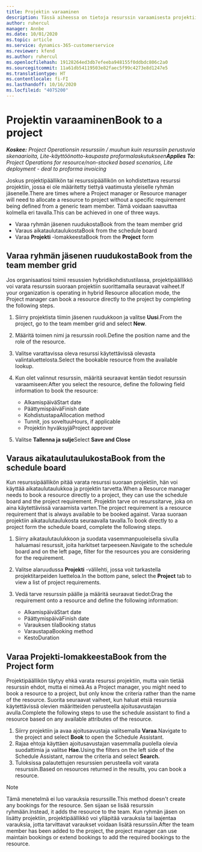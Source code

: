 ```yaml
---
title: Projektin varaaminen
description: Tässä aiheessa on tietoja resurssin varaamisesta projektiin.
author: ruhercul
manager: Annbe
ms.date: 10/01/2020
ms.topic: article
ms.service: dynamics-365-customerservice
ms.reviewer: kfend
ms.author: ruhercul
ms.openlocfilehash: 19128264ed3db7efeeba948155f0ddbdc806c2a0
ms.sourcegitcommit: 11a61db54119503e82faec5f99c4273e8d1247e5
ms.translationtype: HT
ms.contentlocale: fi-FI
ms.lasthandoff: 10/16/2020
ms.locfileid: "4075200"
---
```

# <a name="book-to-a-project"></a><span data-ttu-id="a5344-103">Projektin varaaminen</span><span class="sxs-lookup"><span data-stu-id="a5344-103">Book to a project</span></span>

<span data-ttu-id="a5344-104">_**Koskee:** Project Operationsin resurssiin / muuhun kuin resurssiin perustuvia skenaarioita, Lite-käyttöönotto-kaupasta proformalaskutukseen_</span><span class="sxs-lookup"><span data-stu-id="a5344-104">_**Applies To:** Project Operations for resource/non-stocked based scenarios, Lite deployment - deal to proforma invoicing_</span></span>

<span data-ttu-id="a5344-105">Joskus projektipäällikön tai resurssipäällikön on kohdistettava resurssi projektiin, jossa ei ole määritetty tiettyä vaatimusta yleiselle ryhmän jäsenelle.</span><span class="sxs-lookup"><span data-stu-id="a5344-105">There are times where a Project manager or Resource manager will need to allocate a resource to project without a specific requirement being defined from a generic team member.</span></span> <span data-ttu-id="a5344-106">Tämä voidaan saavuttaa kolmella eri tavalla.</span><span class="sxs-lookup"><span data-stu-id="a5344-106">This can be achieved in one of three ways.</span></span>

- <span data-ttu-id="a5344-107">Varaa ryhmän jäsenen ruudukosta</span><span class="sxs-lookup"><span data-stu-id="a5344-107">Book from the team member grid</span></span>
- <span data-ttu-id="a5344-108">Varaus aikataulutaulukosta</span><span class="sxs-lookup"><span data-stu-id="a5344-108">Book from the schedule board</span></span>
- <span data-ttu-id="a5344-109">Varaa **Projekti** -lomakkeesta</span><span class="sxs-lookup"><span data-stu-id="a5344-109">Book from the **Project** form</span></span>

## <a name="book-from-the-team-member-grid"></a><span data-ttu-id="a5344-110">Varaa ryhmän jäsenen ruudukosta</span><span class="sxs-lookup"><span data-stu-id="a5344-110">Book from the team member grid</span></span>

<span data-ttu-id="a5344-111">Jos organisaatiosi toimii resussien hybridikohdistustilassa, projektipäällikkö voi varata resurssin suoraan projektiin suorittamalla seuraavat vaiheet.</span><span class="sxs-lookup"><span data-stu-id="a5344-111">If your organization is operating in hybrid Resource allocation mode, the Project manager can book a resource directly to the project by completing the following steps.</span></span>

1. <span data-ttu-id="a5344-112">Siirry projektista tiimin jäsenen ruudukkoon ja valitse **Uusi**.</span><span class="sxs-lookup"><span data-stu-id="a5344-112">From the project, go to the team member grid and select **New**.</span></span>
2. <span data-ttu-id="a5344-113">Määritä toimen nimi ja resurssin rooli.</span><span class="sxs-lookup"><span data-stu-id="a5344-113">Define the position name and the role of the resource.</span></span>
3. <span data-ttu-id="a5344-114">Valitse varattavissa oleva resurssi käytettävissä olevasta valintaluettelosta.</span><span class="sxs-lookup"><span data-stu-id="a5344-114">Select the bookable resource from the available lookup.</span></span>
4. <span data-ttu-id="a5344-115">Kun olet valinnut resurssin, määritä seuraavat kentän tiedot resurssin varaamiseen:</span><span class="sxs-lookup"><span data-stu-id="a5344-115">After you select the resource, define the following field information to book the resource:</span></span>

    - <span data-ttu-id="a5344-116">Alkamispäivä</span><span class="sxs-lookup"><span data-stu-id="a5344-116">Start date</span></span>
    - <span data-ttu-id="a5344-117">Päättymispäivä</span><span class="sxs-lookup"><span data-stu-id="a5344-117">Finish date</span></span>
    - <span data-ttu-id="a5344-118">Kohdistustapa</span><span class="sxs-lookup"><span data-stu-id="a5344-118">Allocation method</span></span>
    - <span data-ttu-id="a5344-119">Tunnit, jos soveltuu</span><span class="sxs-lookup"><span data-stu-id="a5344-119">Hours, if applicable</span></span>
    - <span data-ttu-id="a5344-120">Projektin hyväksyjä</span><span class="sxs-lookup"><span data-stu-id="a5344-120">Project approver</span></span>

6. <span data-ttu-id="a5344-121">Valitse **Tallenna ja sulje**</span><span class="sxs-lookup"><span data-stu-id="a5344-121">Select **Save and Close**</span></span>

## <a name="book-from-the-schedule-board"></a><span data-ttu-id="a5344-122">Varaus aikataulutaulukosta</span><span class="sxs-lookup"><span data-stu-id="a5344-122">Book from the schedule board</span></span>

<span data-ttu-id="a5344-123">Kun resurssipäällikön pitää varata resurssi suoraan projektiin, hän voi käyttää aikataulutaulukkoa ja projektin tarvetta.</span><span class="sxs-lookup"><span data-stu-id="a5344-123">When a Resource manager needs to book a resource directly to a project, they can use the schedule board and the project requirement.</span></span> <span data-ttu-id="a5344-124">Projektin tarve on resurssitarve, joka on aina käytettävissä varaamista varten.</span><span class="sxs-lookup"><span data-stu-id="a5344-124">The project requirement is a resource requirement that is always available to be booked against.</span></span> <span data-ttu-id="a5344-125">Varaa suoraan projektiin aikataulutaulukosta seuraavalla tavalla.</span><span class="sxs-lookup"><span data-stu-id="a5344-125">To book directly to a project form the schedule board, complete the following steps.</span></span>

1. <span data-ttu-id="a5344-126">Siirry aikataulutaulukkoon ja suodata vasemmanpuoleisella sivulla haluamasi resurssit, joita harkitset tarpeeseen.</span><span class="sxs-lookup"><span data-stu-id="a5344-126">Navigate to the schedule board and on the left page, filter for the resources you are considering for the requirement.</span></span>
2. <span data-ttu-id="a5344-127">Valitse alaruudussa **Projekti** -välilehti, jossa voit tarkastella projektitarpeiden luetteloa.</span><span class="sxs-lookup"><span data-stu-id="a5344-127">In the bottom pane, select the **Project** tab to view a list of project requirements.</span></span>
3. <span data-ttu-id="a5344-128">Vedä tarve resurssin päälle ja määritä seuraavat tiedot:</span><span class="sxs-lookup"><span data-stu-id="a5344-128">Drag the requirement onto a resource and define the following information:</span></span>

    - <span data-ttu-id="a5344-129">Alkamispäivä</span><span class="sxs-lookup"><span data-stu-id="a5344-129">Start date</span></span>
    - <span data-ttu-id="a5344-130">Päättymispäivä</span><span class="sxs-lookup"><span data-stu-id="a5344-130">Finish date</span></span>
    - <span data-ttu-id="a5344-131">Varauksen tila</span><span class="sxs-lookup"><span data-stu-id="a5344-131">Booking status</span></span>
    - <span data-ttu-id="a5344-132">Varaustapa</span><span class="sxs-lookup"><span data-stu-id="a5344-132">Booking method</span></span>
    - <span data-ttu-id="a5344-133">Kesto</span><span class="sxs-lookup"><span data-stu-id="a5344-133">Duration</span></span>

## <a name="book-from-the-project-form"></a><span data-ttu-id="a5344-134">Varaa Projekti-lomakkeesta</span><span class="sxs-lookup"><span data-stu-id="a5344-134">Book from the Project form</span></span>

<span data-ttu-id="a5344-135">Projektipäällikön täytyy ehkä varata resurssi projektiin, mutta vain tietää resurssin ehdot, mutta ei nimeä.</span><span class="sxs-lookup"><span data-stu-id="a5344-135">As a Project manager, you might need to book a resource to a project, but only know the criteria rather than the name of the resource.</span></span> <span data-ttu-id="a5344-136">Suorita seuraavat vaiheet, kun haluat etsiä resurssia käytettävissä olevien määritteiden perusteella ajoitusavustajan avulla.</span><span class="sxs-lookup"><span data-stu-id="a5344-136">Complete the following steps to use the schedule assistant to find a resource based on any available attributes of the resource.</span></span> 

1. <span data-ttu-id="a5344-137">Siirry projektiin ja avaa ajoitusavustaja valitsemalla **Varaa**.</span><span class="sxs-lookup"><span data-stu-id="a5344-137">Navigate to the project and select **Book** to open the Schedule Assistant.</span></span>
2. <span data-ttu-id="a5344-138">Rajaa ehtoja käyttäen ajoitusavustajan vasemmalla puolella olevia suodattimia ja valitse **Hae.**</span><span class="sxs-lookup"><span data-stu-id="a5344-138">Using the filters on the left side of the Schedule Assistant, narrow the criteria and select **Search.**</span></span>
3. <span data-ttu-id="a5344-139">Tuloksissa palautettujen resurssien perusteella voit varata resurssin.</span><span class="sxs-lookup"><span data-stu-id="a5344-139">Based on resources returned in the results, you can book a resource.</span></span>

> [!NOTE]
> <span data-ttu-id="a5344-140">Tämä menetelmä ei luo varauksia resurssille.</span><span class="sxs-lookup"><span data-stu-id="a5344-140">This method doesn't create any bookings for the resource.</span></span> <span data-ttu-id="a5344-141">Sen sijaan se lisää resurssin ryhmään.</span><span class="sxs-lookup"><span data-stu-id="a5344-141">Instead, it adds the resource to the team.</span></span> <span data-ttu-id="a5344-142">Kun ryhmän jäsen on lisätty projektiin, projektipäällikkö voi ylläpitää varauksia tai laajentaa varauksia, jotta tarvittavat varaukset voidaan lisätä resurssiin.</span><span class="sxs-lookup"><span data-stu-id="a5344-142">After the team member has been added to the project, the project manager can use maintain bookings or extend bookings to add the required bookings to the resource.</span></span>
